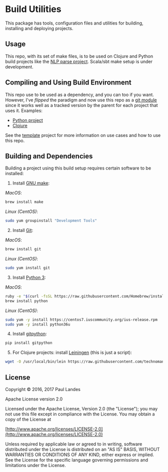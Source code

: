 # Build Utilities

This package has tools, configuration files and utilities for building,
installing and deploying projects.


## Usage

This repo, with its set of make files, is to be used on Clojure and Python
build projects like the [NLP parse project].  Scala/sbt make setup is under
development.

## Compiling and Using Build Environment

This repo use to be used as a dependency, and you can too if you want.
However, I've *flipped* the paradigm and now use this repo as a [git module]
since it works well as a tracked version by the parent for each project that
uses it.  Examples:

* [Python project](https://github.com/plandes/zotsite)
* [Clojure](https://github.com/plandes/clj-nlp-parse)

See the [template](https://github.com/plandes/template#usage) project for more
information on use cases and how to use this repo.


## Building and Dependencies

Building a project using this build setup requires certain software to be
installed:

1. Install [GNU make]:

*MacOS*:
```bash
brew install make
```

*Linux (CentOS)*:
```bash
sudo yum groupinstall "Development Tools"
```

2. Install [Git]:

*MacOS*:
```bash
brew install git
```

*Linux (CentOS)*:
```bash
sudo yum install git
```
3. Install [Python 3]:

*MacOS*:
```bash
ruby -e "$(curl -fsSL https://raw.githubusercontent.com/Homebrew/install/master/install)"
brew install python
```

*Linux (CentOS)*:
```bash
sudo yum -y install https://centos7.iuscommunity.org/ius-release.rpm
sudo yum -y install python36u
```

4. Install [gitpython]:

```bash
pip install gitpython
```

5. For Clojure projects: install [Leiningen] (this is just a script):
```bash
wget -O /usr/local/bin/lein https://raw.githubusercontent.com/technomancy/leiningen/stable/bin/lein && chmod 0755 /usr/local/bin/lein
```


## License

Copyright © 2016, 2017 Paul Landes

Apache License version 2.0

Licensed under the Apache License, Version 2.0 (the "License");
you may not use this file except in compliance with the License.
You may obtain a copy of the License at

[http://www.apache.org/licenses/LICENSE-2.0](http://www.apache.org/licenses/LICENSE-2.0)

Unless required by applicable law or agreed to in writing, software
distributed under the License is distributed on an "AS IS" BASIS,
WITHOUT WARRANTIES OR CONDITIONS OF ANY KIND, either express or implied.
See the License for the specific language governing permissions and
limitations under the License.


<!-- links -->
[NLP parse project]: https://github.com/plandes/clj-nlp-parse
[mkproj]: https://github.com/plandes/clj-mkproj
[gitpython]: https://github.com/gitpython-developers/GitPython
[Git]: https://git-scm.com
[GNU make]: https://www.gnu.org/software/make/
[Leiningen]: http://leiningen.org
[Python 3]: https://www.python.org/download/releases/3.0/
[git module]: https://git-scm.com/book/en/v2/Git-Tools-Submodules
